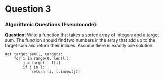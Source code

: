 # Question 3
### Algorithmic Questions (Pseudocode):
**Question:** Write a function that takes a sorted array of integers and a target sum. The function should find two numbers in the array that add up to the target sum and return their indices. Assume there is exactly one solution.
```
def target_sum(l, target):
    for i in range(0, len(l)):
        j = target - l[i]
        if j in l: 
            return [i, l.index(j)]
        
    
```